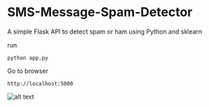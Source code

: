 # SMS-Message-Spam-Detector
A simple Flask API to detect spam or ham using Python and sklearn

run 

```python app.py```

Go to browser

```http://localhost:5000```

![alt text](https://github.com/nursnaaz/DataScienceProject/blob/master/Spam%20Detection/Flask%20Spam%20Detection%20Deployement/Screenshot%202019-09-19%20at%203.49.28%20AM.png)
